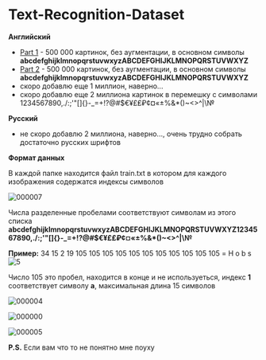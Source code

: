# Text-Recognition-Dataset

<b>Английский</b>
<ul>
  <li><a href="https://drive.google.com/file/d/1o2dk_HZgcF1ecdb4X8lux-4W8i7lh_ao/view?usp=sharing">Part 1</a> - 500 000 картинок, без аугментации, в основном символы <b>abcdefghijklmnopqrstuvwxyzABCDEFGHIJKLMNOPQRSTUVWXYZ</b></li>
  <li><a href="https://drive.google.com/file/d/1pMYW1gfBCmmFRQSsNTDn-zPWsGssSxyW/view?usp=sharing">Part 2</a> - 500 000 картинок, без аугментации, в основном символы <b>abcdefghijklmnopqrstuvwxyzABCDEFGHIJKLMNOPQRSTUVWXYZ</b></li>
  <li>скоро добавлю еще 1 миллион, наверно...</li>
  <li>скоро добавлю еще 2 миллиона картинок в перемешку с символами 1234567890,./:;'"[]{}-_=+!?@#$€¥£₤₽¢¤«±%&*()~<>^|\№</li>
</ul>

<b>Русский</b>
<ul>
  <li>не скоро добавлю 2 миллиона, наверно..., очень трудно собрать достаточно русских шрифтов</li>
</ul>

<b>Формат данных</b>

В каждой папке находится файл train.txt в котором для каждого изображения содержатся индексы символов

![000007](https://github.com/DonkeySmall/Text-Recognition-Dataset/assets/66531939/d9b6b0fa-f719-4668-820d-73f90bb10c4c)

Числа разделенные пробелами соответствуют символам из этого списка 
<b>abcdefghijklmnopqrstuvwxyzABCDEFGHIJKLMNOPQRSTUVWXYZ1234567890,./:;'"[]{}-_=+!?@#$€¥£₤₽¢¤«±%&*()~<>^|\№</b>

<b>Пример:</b> 34 15 2 19 105 105 105 105 105 105 105 105 105 105 105 = H o b s ![5](https://github.com/DonkeySmall/Text-Recognition-Dataset/assets/66531939/ffc7756d-24b8-42ac-90af-8c713e44c4f7)

Число 105 это пробел, находится в конце и не используеться, индекс <b>1</b> соответствует символу <b>a</b>, максимальная длина 15 символов

![000004](https://github.com/DonkeySmall/Text-Recognition-Dataset/assets/66531939/7e12f082-e577-4673-88ea-6fd81282dc7b)

![000000](https://github.com/DonkeySmall/Text-Recognition-Dataset/assets/66531939/2bd27f81-e935-4d76-aa7b-287e0773981e)

![000005](https://github.com/DonkeySmall/Text-Recognition-Dataset/assets/66531939/e287874b-d296-4baa-b85b-a02d995b851d)


<b>P.S.</b> Если вам что то не понятно мне поуху
